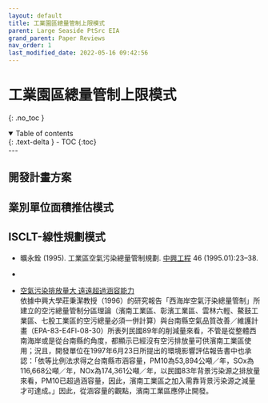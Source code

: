 ```yaml
---
layout: default
title: 工業園區總量管制上限模式
parent: Large Seaside PtSrc EIA
grand_parent: Paper Reviews
nav_order: 1
last_modified_date: 2022-05-16 09:42:56
---
```


# 工業園區總量管制上限模式
{: .no_toc }

<details open markdown="block">
  <summary>
    Table of contents
  </summary>
  {: .text-delta }
- TOC
{:toc}
</details>
---

## 開發計畫方案

## 業別單位面積推估模式

## ISCLT-線性規劃模式

- 曠永銓 (1995). 工業區空氣污染總量管制規劃. [中興工程](https://www.sinotech.org.tw/journal/pdfview.aspx?n=46&s=23) 46 (1995.01):23–38.
- 

- [空氣污染排放量大 遠遠超過涵容能力](http://www.taiwan921.lib.ntu.edu.tw/mypdf/pin01-08-04.html)	
        依據中興大學莊秉潔教授（1996）的研究報告「西海岸空氣汙染總量管制」所建立的空污總量管制分區理論（濱南工業區、彰濱工業區、雲林六輕、鰲鼓工業區、七股工業區的空污總量必須一併計算）與台南縣空氣品質改善／維護計畫（EPA-83-E4Fl-08-30）所表列民國89年的削減量來看，不管是從整體西南海岸或是從台南縣的角度，都顯示已經沒有空污排放量可供濱南工業區使用；況且，開發單位在1997年6月23日所提出的環境影響評估報告書中也承認：「依等比例法求得之台南縣市涵容量，PM10為53,894公噸／年，SOx為116,668公噸／年，NOx為174,361公噸／年，以民國83年背景污染源之排放量來看，PM10已超過涵容量，因此，濱南工業區之加入需靠背景污染源之減量才可達成。」因此，從涵容量的觀點，濱南工業區應停止開發。
